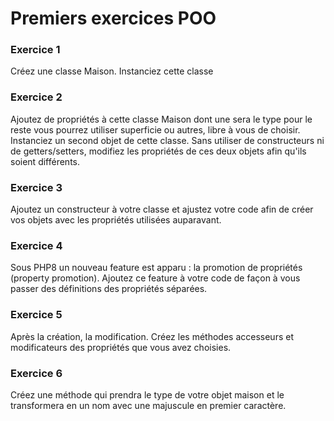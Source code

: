 # Premiers exercices POO

### Exercice 1

Créez une classe Maison.
Instanciez cette classe

### Exercice 2

Ajoutez de propriétés à cette classe Maison dont une sera le type pour le reste vous pourrez utiliser superficie ou autres, libre à vous de choisir.
Instanciez un second objet de cette classe.
Sans utiliser de constructeurs ni de getters/setters, modifiez les propriétés de ces deux objets afin qu'ils soient différents.

### Exercice 3

Ajoutez un constructeur à votre classe et ajustez votre code afin de créer vos objets avec les propriétés utilisées auparavant.

### Exercice 4

Sous PHP8 un nouveau feature est apparu : la promotion de propriétés (property promotion). Ajoutez ce feature à votre code de façon à vous passer des définitions des propriétés séparées.

### Exercice 5

Après la création, la modification. Créez les méthodes accesseurs et modificateurs des propriétés que vous avez choisies.

### Exercice 6

Créez une méthode qui prendra le type de votre objet maison et le transformera en un nom avec une majuscule en premier caractère.
